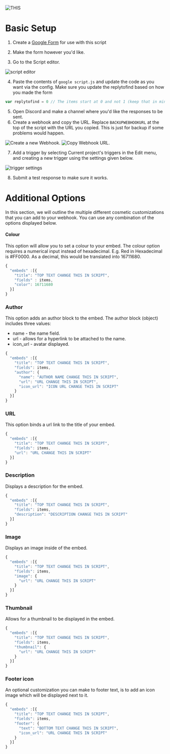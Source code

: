 ![THIS](https://i.gyazo.com/9b06ac617447599312f9d7458dcfee53.png)

# Basic Setup

1) Create a [Google Form](https://docs.google.com/forms/u/0/) for use with this script
2) Make the form however you'd like.

3) Go to the Script editor.

![script editor](https://pillow.s-ul.eu/iLfUuy9l.png)

4) Paste the contents of `google script.js` and update the code as you want via the config. Make sure you update the replytofind based on how you made the form
```javascript 
var replytofind = 0 // The items start at 0 and not 1 (keep that in mind)
```
5) Open Discord and make a channel where you'd like the responses to be sent.
6) Create a webhook and copy the URL. Replace `BACKUPWEBHOOKURL` at the top of the script with the URL you copied. This is just for backup if some problems would happen.

![Create a new Webhook.](https://pillow.s-ul.eu/9G6CaZ7P)
![Copy Webhook URL.](https://pillow.s-ul.eu/fcfrn7vt)

7) Add a trigger by selecting Current project's triggers in the Edit menu, and creating a new trigger using the settings given below.

![trigger settings](https://user-images.githubusercontent.com/44692189/58762106-1236f880-856e-11e9-9a97-e275ffea9d65.jpg)

8) Submit a test response to make sure it works.


# Additional Options

In this section, we will outline the multiple different cosmetic customizations that you can add to your webhook. You can use any combination of the options displayed below.

#### Colour
This option will allow you to set a colour to your embed. The colour option requires a numerical input instead of hexadecimal.
E.g. Red in Hexadecimal is #FF0000. As a decimal, this would be translated into 16711680.
```javascript
{
  "embeds" :[{
    "title": "TOP TEXT CHANGE THIS IN SCRIPT",
    "fields" : items,
    "color": 16711680
  }]
}
```

### Author
This option adds an author block to the embed. The author block (object) includes three values:
  * name - the name field.
  * url - allows for a hyperlink to be attached to the name.
  * icon_url - avatar displayed.
```javascript
{
  "embeds" :[{
    "title": "TOP TEXT CHANGE THIS IN SCRIPT",
    "fields": items,
    "author": {
      "name": "AUTHOR NAME CHANGE THIS IN SCRIPT",
      "url": "URL CHANGE THIS IN SCRIPT",
      "icon_url": "ICON URL CHANGE THIS IN SCRIPT"
    }
  }]
}
```

### URL
This option binds a url link to the title of your embed.
```javascript
{
  "embeds" :[{
    "title": "TOP TEXT CHANGE THIS IN SCRIPT",
    "fields": items,
    "url": "URL CHANGE THIS IN SCRIPT"
  }]
}
```

### Description
Displays a description for the embed.
```javascript
{
  "embeds" :[{
    "title": "TOP TEXT CHANGE THIS IN SCRIPT",
    "fields": items,
    "description": "DESCRIPTION CHANGE THIS IN SCRIPT"
  }]
}
```

### Image
Displays an image inside of the embed.
```javascript
{
  "embeds" :[{
    "title": "TOP TEXT CHANGE THIS IN SCRIPT",
    "fields": items,
    "image": {
      "url": "URL CHANGE THIS IN SCRIPT"
    }
  }]
}
```

### Thumbnail
Allows for a thumbnail to be displayed in the embed.
```javascript
{
  "embeds" :[{
    "title": "TOP TEXT CHANGE THIS IN SCRIPT",
    "fields": items,
    "thumbnail": {
      "url": "URL CHANGE THIS IN SCRIPT"
    }
  }]
}
```

### Footer icon
An optional customization you can make to footer text, is to add an icon image which will be displayed next to it.
```javascript
{
  "embeds" :[{
    "title": "TOP TEXT CHANGE THIS IN SCRIPT",
    "fields": items,
    "footer": {
      "text": "BOTTOM TEXT CHANGE THIS IN SCRIPT",
      "icon_url": "URL CHANGE THIS IN SCRIPT"
    }
  }]
}
```
